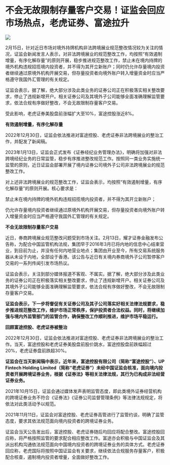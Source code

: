 # 不会无故限制存量客户交易！证监会回应市场热点，老虎证券、富途拉升

![](https://inews.gtimg.com/newsapp_bt/0/2403027654/1000)

2月15日，针对近日市场对境外持牌机构非法跨境展业规范整改情况较为关注的情况，证监会新闻发言人表示，对非法跨境展业的规范整改工作，均按照“有效遏制增量，有序化解存量”的原则开展，稳步推进规范整改工作，禁止未在境内持牌的境外机构违规招揽境内投资者，并不得为其开立新账户；同时仍允许存量境内投资者继续通过原境外机构开展交易，但存量投资者向境外账户转入增量资金时应当严格遵守我国外汇管理的有关规定。

证监会表示，据了解，绝大部分涉及此类业务的证券公司正在积极落实相关整改要求，停止了违规新增开户。相关证券公司及其境外子公司能够全面准确理解监管要求，依法合规有序做好整改，不会无故限制存量客户交易。

受此影响，老虎证券美股盘前涨幅扩大至10%，富途控股涨近8%。

**有效遏制增量，有序化解存量**

2022年12月30日，证监会依法推进对富途控股、老虎证券非法跨境展业的整治工作，并配发了新闻稿。

2023年1月13日，证监会正式发布《证券经纪业务管理办法》，明确将加强对非法跨境经纪业务的日常监管，稳步有序推进整改规范工作。按照同一类业务实施统一监管的原则，近日证监会部署开展了境内证券公司境外子公司非法跨境展业的规范整改工作。

对上述非法跨境展业的规范整改工作，证监会表示，均按照“有效遏制增量，有序化解存量”的原则开展。核心要求是：

禁止未在境内持牌的境外机构违规招揽境内投资者，并不得为其开立新账户；

仍允许存量境内投资者继续通过原境外机构开展交易，但存量投资者向境外账户转入增量资金时应当严格遵守我国外汇管理的有关规定。

**不会无故限制存量客户交易**

近日，券商跨境展业规范整改问题受到市场关注。2月13日，耀才证券金融发布公告称，为配合中国监管机构法规，集团早于2016年3月已将内地的信息中心结束营业，到目前为止，并没有任何内地营业地点；集团由开业至今，所有交易系统服务器从未设于内地，全部设于香港。该公告与近日有关境内券商境外子公司暂停客户交易的一系列传闻引发市场热议。

证监会表示，关注到部分媒体报道不客观、不属实。据了解，绝大部分涉及此类业务的证券公司正在积极落实相关整改要求，停止了违规新增开户。相关证券公司及其境外子公司能够全面准确理解监管要求，依法合规有序做好整改，不会无故限制存量客户交易。

**证监会表示，下一步将督促有关证券公司及其子公司落实好相关法律法规要求，稳步推进规范整改工作，维护市场正常秩序，保护投资者合法权益。同时，将继续加强与境内外监管部门的监管合作，确保整改工作顺利推进，维护市场平稳运行。**

**回顾富途控股、老虎证券被整治**

2022年12月30日，证监会依法推进对富途控股、老虎证券非法跨境展业的整治工作。当天，富途控股和老虎证券美股盘前股价跳水，富途控股盘前跌幅超过20%，老虎证券盘前跌超30%。

**证监会在当天新闻稿中表示，近年来，富途控股有限公司（简称“富途控股”）、UP Fintech Holding
Limited（简称“老虎证券”）未经中国证监会核准，面向境内投资者开展跨境证券业务，根据《证券法》等相关法律法规，其行为已构成非法经营证券业务。**

2021年10月15日，证监会通过媒体发声表明监管态度，即此类境外证券经营机构的跨境证券业务不符合《证券法》《证券公司监督管理条例》等法律法规规定，将依法对此类活动予以规范。

2021年11月11日，证监会对富途控股、老虎证券高管进行了监管约谈，明确了监管态度，要求其依法规范面向境内投资者的跨境证券业务。

证监会当天公告发出后，富途控股、老虎证券随后均回应将配合整改。富途控股回应称，将严格按照监管的要求配合相应整改工作。富途亦会积极与中国证监会及其派出机构沟通依法规范面向中国境内投资者的跨境证券业务的具体方式。老虎证券回应称，老虎国际将按照中国证监会有关要求，继续依法合规服务存量客户，积极配合核查，遏制境内投资者增量，全面做好整改工作。

